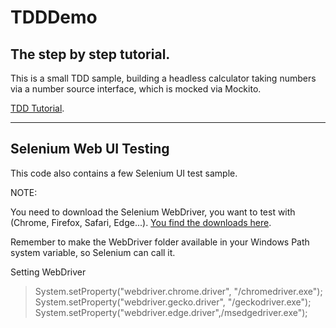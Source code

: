 # TDDDemo
## The step by step tutorial.
This is a small TDD sample, building a headless calculator taking numbers via a number source interface, which is mocked via Mockito.

[TDD Tutorial](doc/TDD-Tutorial.pdf).

---

## Selenium Web UI Testing
This code also contains a few Selenium UI test sample.

NOTE:

You need to download the Selenium WebDriver, you want to test with (Chrome, Firefox, Safari, Edge...). [You find the downloads here](https://www.selenium.dev/downloads/).

Remember to make the WebDriver folder available in your Windows Path system variable, so Selenium can call it.

Setting WebDriver
> System.setProperty("webdriver.chrome.driver", "<folder>/chromedriver.exe");
> System.setProperty("webdriver.gecko.driver", "<folder>/geckodriver.exe");
> System.setProperty("webdriver.edge.driver",<folder>/msedgedriver.exe");

> 



